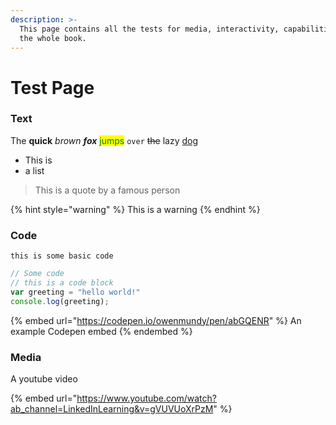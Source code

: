 ```yaml
---
description: >-
  This page contains all the tests for media, interactivity, capabilities for
  the whole book.
---
```


# Test Page

### Text

The **quick** _brown_ _**fox**_ <mark style="color:green;">jumps</mark> `over` ~~the~~ lazy [dog](https://en.wikipedia.org/wiki/The\_quick\_brown\_fox\_jumps\_over\_the\_lazy\_dog)

* This is
* a list

> This is a quote by a famous person

{% hint style="warning" %}
This is a warning
{% endhint %}

### Code

`this is some basic code`&#x20;

```javascript
// Some code
// this is a code block
var greeting = "hello world!"
console.log(greeting);
```

{% embed url="https://codepen.io/owenmundy/pen/abGQENR" %}
An example Codepen embed
{% endembed %}

### Media

A youtube video

{% embed url="https://www.youtube.com/watch?ab_channel=LinkedInLearning&v=gVUVUoXrPzM" %}
